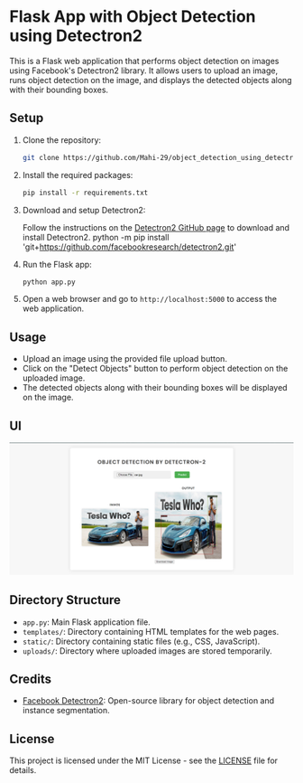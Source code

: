 # Flask App with Object Detection using Detectron2

This is a Flask web application that performs object detection on images using Facebook's Detectron2 library. It allows users to upload an image, runs object detection on the image, and displays the detected objects along with their bounding boxes.

## Setup

1. Clone the repository:

    ```bash
    git clone https://github.com/Mahi-29/object_detection_using_detectron2.git
    ```

2. Install the required packages:

    ```bash
    pip install -r requirements.txt
    ```

3. Download and setup Detectron2:

    Follow the instructions on the [Detectron2 GitHub page](https://github.com/facebookresearch/detectron2) to download and install Detectron2.
    python -m pip install 'git+https://github.com/facebookresearch/detectron2.git'

4. Run the Flask app:

    ```bash
    python app.py
    ```

5. Open a web browser and go to `http://localhost:5000` to access the web application.

## Usage

- Upload an image using the provided file upload button.
- Click on the "Detect Objects" button to perform object detection on the uploaded image.
- The detected objects along with their bounding boxes will be displayed on the image.

## UI
![Image Description](images/ui_image.png)


## Directory Structure

- `app.py`: Main Flask application file.
- `templates/`: Directory containing HTML templates for the web pages.
- `static/`: Directory containing static files (e.g., CSS, JavaScript).
- `uploads/`: Directory where uploaded images are stored temporarily.

## Credits

- [Facebook Detectron2](https://github.com/facebookresearch/detectron2): Open-source library for object detection and instance segmentation.

## License

This project is licensed under the MIT License - see the [LICENSE](LICENSE) file for details.
